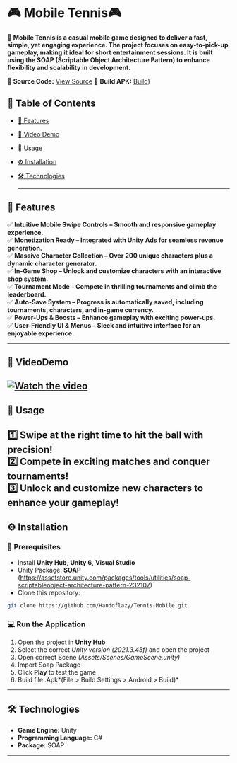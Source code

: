 # 🎮 Mobile Tennis🎮

📌 **Mobile Tennis is a casual mobile game designed to deliver a fast, simple, yet engaging experience. The project focuses on easy-to-pick-up gameplay, making it ideal for short entertainment sessions. It is built using the SOAP (Scriptable Object Architecture Pattern) to enhance flexibility and scalability in development.**


🔗 **Source Code:** [View Source](https://github.com/Handoflazy/Tennis-Mobile](https://github.com/Handoflazy/Tennis-Mobile/tree/master/Assets/_Core/_Scripts))
🔗 **Build APK:** [Build](https://drive.google.com/drive/folders/1aRhpawlSjqSm3Pkir4e_rYlxAfy7-0vY?usp=drive_link))

## 📖 Table of Contents

- [🌟 Features](#-features)
- [🎥 Video Demo](#-videodemo)
- [🚀 Usage](#-usage)
- [⚙️ Installation](#️-installation)
- [🛠 Technologies](#-technologies)

  ---

## 🌟 Features

✅ **Intuitive Mobile Swipe Controls – Smooth and responsive gameplay experience.**        
✅ **Monetization Ready – Integrated with Unity Ads for seamless revenue generation.**      
✅ **Massive Character Collection – Over 200 unique characters plus a dynamic character generator.**       
✅ **In-Game Shop – Unlock and customize characters with an interactive shop system.**      
✅ **Tournament Mode – Compete in thrilling tournaments and climb the leaderboard.**       
✅ **Auto-Save System – Progress is automatically saved, including tournaments, characters, and in-game currency.**       
✅ **Power-Ups & Boosts – Enhance gameplay with exciting power-ups.**       
✅ **User-Friendly UI & Menus – Sleek and intuitive interface for an enjoyable experience.**        

---

## 🎥 VideoDemo
[![Watch the video](https://img.youtube.com/vi/y4dPlKrhWsY/maxresdefault.jpg)](https://www.youtube.com/watch?v=y4dPlKrhWsY)
---
## 🚀 Usage

1️⃣ **Swipe at the right time to hit the ball with precision!**  
2️⃣ **Compete in exciting matches and conquer tournaments!**     
3️⃣ **Unlock and customize new characters to enhance your gameplay!**  
---

## ⚙️ Installation

### **🔧 Prerequisites**

- Install **Unity Hub**, **Unity 6**, **Visual Studio**
- Unity Package: **SOAP** (https://assetstore.unity.com/packages/tools/utilities/soap-scriptableobject-architecture-pattern-232107)
- Clone this repository:

```sh
git clone https://github.com/Handoflazy/Tennis-Mobile.git
```

### **💻 Run the Application**

1. Open the project in **Unity Hub**
2. Select the correct *Unity version (2021.3.45f)* and open the project
3. Open correct Scene *(Assets/Scenes/GameScene.unity)*
4. Import Soap Package
5. Click **Play** to test the game
6. Build file .Apk*(File > Build Settings > Android > Build)*

---
## 🛠 Technologies

- **Game Engine:** Unity
- **Programming Language:** C#
- **Package:** SOAP
---









